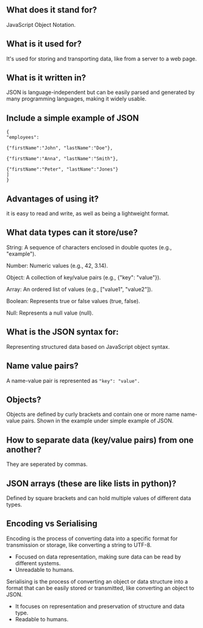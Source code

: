 ## What does it stand for?
JavaScript Object Notation.
## What is it used for?
It's used for storing and transporting data, like from a server to a web page.
## What is it written in?
JSON is language-independent but can be easily parsed and generated by many programming 
languages, making it widely usable.
## Include a simple example of JSON
    {
    "employees":
    
    {"firstName":"John", "lastName":"Doe"},
    
    {"firstName":"Anna", "lastName":"Smith"},
    
    {"firstName":"Peter", "lastName":"Jones"}
    ]
    }
## Advantages of using it?
it is easy to read and write, as well as being a lightweight format.
## What data types can it store/use?
String: A sequence of characters enclosed in double quotes (e.g., "example").

Number: Numeric values (e.g., 42, 3.14).

Object: A collection of key/value pairs (e.g., {"key": "value"}).

Array: An ordered list of values (e.g., ["value1", "value2"]).

Boolean: Represents true or false values (true, false).

Null: Represents a null value (null).
## What is the JSON syntax for:
Representing structured data based on JavaScript object syntax.
## Name value pairs?
A name-value pair is represented as `"key": "value".`
## Objects?
Objects are defined by curly brackets and contain one or more name name-value pairs.
Shown in the example under simple example of JSON.
## How to separate data (key/value pairs) from one another?
They are seperated by commas.
## JSON arrays (these are like lists in python)?
Defined by square brackets and can hold multiple values of different data types.
## Encoding vs Serialising
Encoding is the process of converting data into a specific format for transmission
or storage, like converting a string to UTF-8.
- Focused on data representation, making sure data can be read by different systems.
- Unreadable to humans.

Serialising is the process of converting an object or data structure into a format
that can be easily stored or transmitted, like converting an object to JSON.
- It focuses on representation and preservation of structure and data type. 
- Readable to humans.